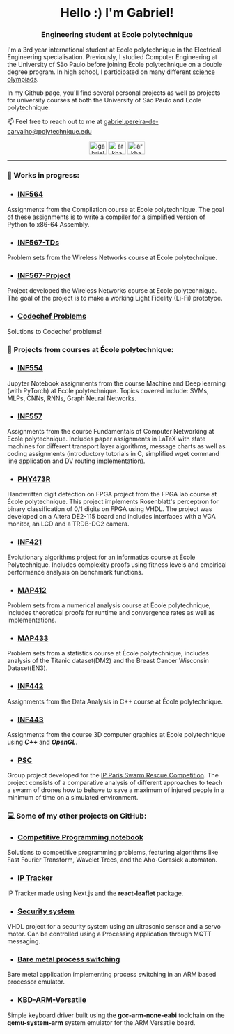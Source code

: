 <h1 align="center">Hello :) I'm Gabriel!</h1>
<h3 align="center">Engineering student at Ecole polytechnique</h3>

I'm a 3rd year international student at Ecole polytechnique in the Electrical Engineering specialisation. Previously, I studied Computer Engineering at the University of São Paulo before joining Ecole polytechnique on a double degree program. In high school, I participated on many different [science olympiads](https://github.com/ArkhamKnightGPC/Certificados_Olimpiadas). 

In my Github page, you'll find several personal projects as well as projects for university courses at both the University of São Paulo and Ecole polytechnique.

📫 Feel free to reach out to me at gabriel.pereira-de-carvalho@polytechnique.edu

<p align="center">
<a href="https://linkedin.com/in/gabrielcarvalho-x22" target="blank"><img align="center" src="https://raw.githubusercontent.com/rahuldkjain/github-profile-readme-generator/master/src/images/icons/Social/linked-in-alt.svg" alt="gabrielcarvalho-x22" height="30" width="40" /></a>
<a href="https://codeforces.com/profile/arkham_knight" target="blank"><img align="center" src="https://raw.githubusercontent.com/rahuldkjain/github-profile-readme-generator/master/src/images/icons/Social/codeforces.svg" alt="arkham_knight" height="30" width="40" /></a>
<a href="https://www.codechef.com/users/arkhamknight1" target="blank"><img align="center" src="https://cdn.jsdelivr.net/npm/simple-icons@3.1.0/icons/codechef.svg" alt="arkham_knight1" height="30" width="40" /></a>
</p>

___

### 📓 Works in progress:

- ### [INF564](https://github.com/ArkhamKnightGPC/INF564)
Assignments from the Compilation course at Ecole polytechnique. The goal of these assignments is to write a compiler for a simplified version of Python to x86-64 Assembly.

- ### [INF567-TDs](https://github.com/ArkhamKnightGPC/INF567-TDs)
Problem sets from the Wireless Networks course at Ecole polytechnique.

- ### [INF567-Project](https://github.com/ArkhamKnightGPC/INF567-Project)
Project developed the Wireless Networks course at Ecole polytechnique. The goal of the project is to make a working Light Fidelity (Li-Fi) prototype.

- ### [Codechef Problems](https://github.com/ArkhamKnightGPC/CodechefProblems)
Solutions to Codechef problems!

### 🏫 Projects from courses at École polytechnique:

- ### [INF554](https://github.com/ArkhamKnightGPC/INF554)
Jupyter Notebook assignments from the course Machine and Deep learning (with PyTorch) at Ecole polytechnique. Topics covered include: SVMs, MLPs, CNNs, RNNs, Graph Neural Networks.

- ### [INF557](https://github.com/ArkhamKnightGPC/INF557)
Assignments from the course Fundamentals of Computer Networking at Ecole polytechnique. Includes paper assignments in LaTeX with state machines for different transport layer algorithms, message charts as well as coding assignments (introductory tutorials in C, simplified wget command line application and DV routing implementation).

- ### [PHY473R](https://github.com/ArkhamKnightGPC/PHY473R)
Handwritten digit detection on FPGA project from the FPGA lab course at École polytechnique. This project implements Rosenblatt's perceptron for binary classification of 0/1 digits on FPGA using VHDL. The project was developed on a Altera DE2-115 board and includes interfaces with a VGA monitor, an LCD and a TRDB-DC2 camera.

- ### [INF421](https://github.com/ArkhamKnightGPC/INF421)
Evolutionary algorithms project for an informatics course at École Polytechnique. Includes complexity proofs using fitness levels and empirical performance analysis on benchmark functions.

- ### [MAP412](https://github.com/ArkhamKnightGPC/MAP412)
Problem sets from a numerical analysis course at École polytechnique, includes theoretical proofs for runtime and convergence rates as well as implementations.

- ### [MAP433](https://github.com/ArkhamKnightGPC/MAP433)
Problem sets from a statistics course at École polytechnique, includes analysis of the Titanic dataset(DM2) and the Breast Cancer Wisconsin Dataset(EN3).

- ### [INF442](https://github.com/ArkhamKnightGPC/INF442)
Assignments from the Data Analysis in C++ course at École polytechnique.

- ### [INF443](https://github.com/ArkhamKnightGPC/INF443)
Assignments from the course 3D computer graphics at École polytechnique using ***C++*** and ***OpenGL***.

- ### [PSC](https://github.com/ArkhamKnightGPC/drone-swarm-psc)
Group project developed for the [IP Paris Swarm Rescue Competition](https://emmanuel-battesti.github.io/swarm-rescue-website/). The project consists of a comparative analysis of different approaches to teach a swarm of drones how to behave to save a maximum of injured people in a minimum of time on a simulated environment.

### 💻 Some of my other projects on GitHub:

- ### [Competitive Programming notebook](https://github.com/ArkhamKnightGPC/CadernoArkhamICPC)
Solutions to competitive programming problems, featuring algorithms like Fast Fourier Transform, Wavelet Trees, and the Aho-Corasick automaton.

- ### [IP Tracker](https://github.com/ArkhamKnightGPC/RastreadorIP)
IP Tracker made using Next.js and the **react-leaflet** package.

- ### [Security system](https://github.com/ArkhamKnightGPC/sistema-seguranca)
VHDL project for a security system using an ultrasonic sensor and a servo motor. Can be controlled using a Processing application through MQTT messaging.

- ### [Bare metal process switching](https://github.com/ArkhamKnightGPC/ChaveamentoProcessos)
Bare metal application implementing process switching in an ARM based processor emulator.

- ### [KBD-ARM-Versatile](https://github.com/ArkhamKnightGPC/KBD-ARM-Versatile)
Simple keyboard driver built using the **gcc-arm-none-eabi** toolchain on the **qemu-system-arm** system emulator for the ARM Versatile board.
